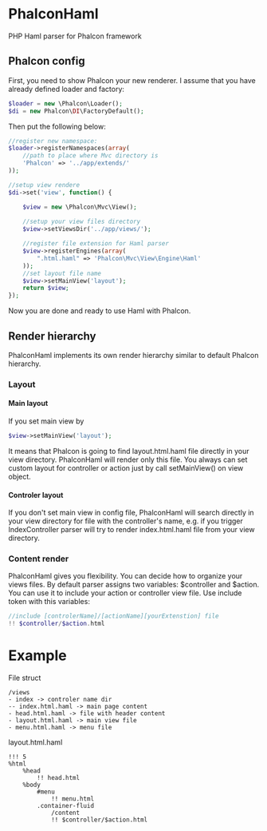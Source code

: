PhalconHaml
===========

PHP Haml parser for Phalcon framework

Phalcon config
------
First, you need to show Phalcon your new renderer. 
I assume that you have already defined loader and factory:

```php
$loader = new \Phalcon\Loader();
$di = new Phalcon\DI\FactoryDefault();
```

Then put the following below:

```php
//register new namespace:
$loader->registerNamespaces(array(
    //path to place where Mvc directory is
	'Phalcon' => '../app/extends/'
));

//setup view rendere 
$di->set('view', function() {

	$view = new \Phalcon\Mvc\View();
	
	//setup your view files directory
	$view->setViewsDir('../app/views/');

    //register file extension for Haml parser
	$view->registerEngines(array(
		".html.haml" => 'Phalcon\Mvc\View\Engine\Haml'
	));
	//set layout file name
	$view->setMainView('layout');
	return $view;
});
```

Now you are done and ready to use Haml with Phalcon.

Render hierarchy
------

PhalconHaml implements its own render hierarchy similar to default Phalcon hierarchy.

### Layout

#### Main layout
If you set main view by
```php
$view->setMainView('layout');
```

It means that Phalcon is going to find layout.html.haml file directly in your view directory. PhalconHaml will render only this file.
You always can set custom layout for controller or action just by call setMainView() on view object.

#### Controler layout
If you don't set main view in config file, PhalconHaml will search directly in your view directory for file with the controller's name, e.g. if you trigger IndexController parser will try to render index.html.haml file from your view directory.

### Content render
PhalconHaml gives you flexibility. You can decide how to organize your views files. By default parser assigns two variables: $controller and $action. You can use it to include your action or controller view file. Use include token with this variables:

```php
//include [controlerName]/[actionName][yourExtenstion] file
!! $controller/$action.html
```

# Example

File struct
```
/views
- index -> controler name dir
-- index.html.haml -> main page content
- head.html.haml -> file with header content
- layout.html.haml -> main view file
- menu.html.haml -> menu file
```

layout.html.haml
```haml
!!! 5
%html
	%head
		!! head.html
	%body
	    #menu
	        !! menu.html
		.container-fluid
		    /content
			!! $controller/$action.html
```
